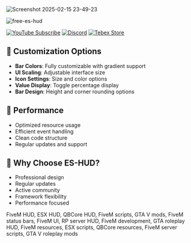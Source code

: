 ![Screenshot 2025-02-15 23-49-23](https://github.com/user-attachments/assets/8526ea13-bbdc-484b-b6e7-d10464956d60)

![free-es-hud](https://github.com/user-attachments/assets/a34df808-4d15-4d5d-82e5-2ea3e46d3296)

[![YouTube Subscribe](https://img.shields.io/badge/YouTube-Subscribe-red?style=for-the-badge&logo=youtube)](https://www.youtube.com/watch?v=LI-lh9IooYY)
[![Discord](https://img.shields.io/badge/Discord-Join-blue?style=for-the-badge&logo=discord)](https://discord.gg/EkwWvFS)
[![Tebex Store](https://img.shields.io/badge/Tebex-Store-green?style=for-the-badge&logo=shopify)](https://eyestore.tebex.io/)

## 🎨 Customization Options
- **Bar Colors**: Fully customizable with gradient support
- **UI Scaling**: Adjustable interface size
- **Icon Settings**: Size and color options
- **Value Display**: Toggle percentage display
- **Bar Design**: Height and corner rounding options

## 🔧 Performance
- Optimized resource usage
- Efficient event handling
- Clean code structure
- Regular updates and support

## 🌟 Why Choose ES-HUD?
- Professional design
- Regular updates
- Active community
- Framework flexibility
- Performance focused

FiveM HUD, ESX HUD, QBCore HUD, FiveM scripts, GTA V mods, FiveM status bars, FiveM UI, RP server HUD, FiveM development, GTA roleplay HUD, FiveM resources, ESX scripts, QBCore resources, FiveM server scripts, GTA V roleplay mods

